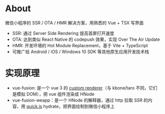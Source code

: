 # About

微信小程序的 SSR / OTA / HMR 解决方案，用熟悉的 Vue + TSX 写界面

* SSR: 通过 Server Side Rendering 提高首屏打开速度
* OTA: 达到类似 React Native 的 codepush 效果，实现 Over The Air Update
* HMR: 开发环境的 Hot Module Replacement，基于 Vite + TypeScript
* 可推广给 Android / iOS / Windows 10 SDK 等其他原生应用开发技术栈

# 实现原理

* vue-fusion: 是一个 vue 3 的 [custom renderer](https://vuejs.org/api/custom-renderer.html)（与 kbone/taro 不同，它们是模拟 DOM），把 vue 组件渲染成 HNode
* vue-fusion-weapp：是一个 HNode 的解释器，通过 http 拉取 SSR 的内容，用 [quick.js](https://github.com/taowen/define-function) hydrate，把界面绘制到微信小程序上